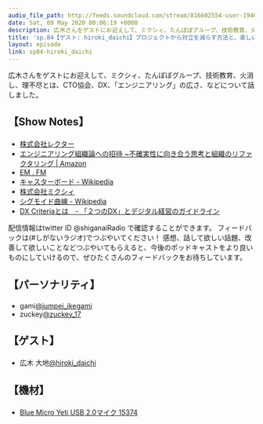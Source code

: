 ```yaml
---
audio_file_path: http://feeds.soundcloud.com/stream/816602554-user-194620696-sp84-hiroki_daichi.mp3
date: Sat, 09 May 2020 00:06:19 +0000
description: 広木さんをゲストにお迎えして、ミクシィ、たんぽぽグループ、技術教育、火消し、理不尽とは、CTO協会、DX、「エンジニアリング」の広さ、などについて話しました。
title: 'sp.84【ゲスト: hiroki_daichi】プロジェクトから対立を減らす方法と、楽しい『エンジニアリング組織論への招待』を書いた理由'
layout: episode
link: sp84-hiroki_daichi
---
```


<p><span>広木さんをゲストにお迎えして、ミクシィ、たんぽぽグループ、技術教育、火消し、理不尽とは、CTO協会、DX、「エンジニアリング」の広さ、などについて話しました。</span></p>
<h2>
  <p>【Show Notes】</p>
</h2>
<ul>
  <li><a href="https://rector.co.jp/" target="_blank">株式会社レクター</a></li>
  <li><a href="https://www.amazon.co.jp/dp/4774196053/" target="_blank">エンジニアリング組織論への招待 ~不確実性に向き合う思考と組織のリファクタリング | Amazon</a></li>
  <li><a href="https://anchor.fm/em-fm" target="_blank">EM . FM</a></li>
  <li><a href="https://ja.wikipedia.org/wiki/%E3%82%AD%E3%83%A3%E3%82%B9%E3%82%BF%E3%83%BC%E3%83%9C%E3%83%BC%E3%83%89" target="_blank">キャスターボード - Wikipedia</a></li>
  <li><a href="https://mixi.co.jp/" target="_blank">株式会社ミクシィ</a></li>
  <li><a href="https://ja.wikipedia.org/wiki/%E3%82%B7%E3%82%B0%E3%83%A2%E3%82%A4%E3%83%89" target="_blank">シグモイド曲線 - Wikipedia</a></li>
  <li><a href="https://cto-a.github.io/dxcriteria/" target="_blank">DX Criteriaとは　- 「２つのDX」とデジタル経営のガイドライン</a></li>
</ul>
<p><span>
  配信情報はtwitter ID @shiganaiRadio で確認することができます。
  フィードバックは(#しがないラジオ)でつぶやいてください！
  感想、話して欲しい話題、改善して欲しいことなどつぶやいてもらえると、今後のポッドキャストをより良いものにしていけるので、ぜひたくさんのフィードバックをお待ちしています。
</span></p>
<h2>
  <p>【パーソナリティ】</p>
</h2>
<ul>
  <li>gami<a href="https://twitter.com/jumpei_ikegami" target="_blank">@jumpei_ikegami</a></li>
  <li>zuckey<a href="https://twitter.com/zuckey_17" target="_blank">@zuckey_17</a></li>
</ul>
<h2>
  <p>【ゲスト】</p>
</h2>
<ul>
  <li>広木 大地<a href="https://twitter.com/hiroki_daichi" target="_blank">@hiroki_daichi</a></li>
</ul>
<h2>
  <p>【機材】</p>
</h2>
<ul>
  <li><a href="http://amzn.to/2tlkud3" target="_blank">Blue Micro Yeti USB 2.0マイク 15374</a></li>
</ul>
